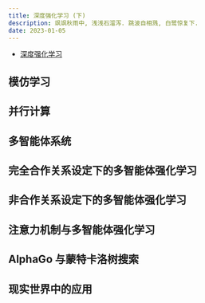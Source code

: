 ```yaml
---
title: 深度强化学习 (下)
description: 飒飒秋雨中, 浅浅石溜泻. 跳波自相溅, 白鹭惊复下.
date: 2023-01-05
---
```


- [深度强化学习](https://book.douban.com/subject/36161659/)

## 模仿学习

## 并行计算

## 多智能体系统

## 完全合作关系设定下的多智能体强化学习

## 非合作关系设定下的多智能体强化学习

## 注意力机制与多智能体强化学习

## AlphaGo 与蒙特卡洛树搜索

## 现实世界中的应用
